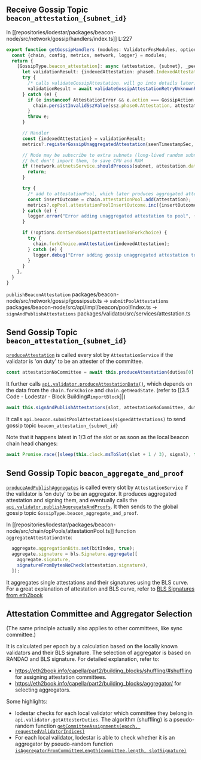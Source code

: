 ---
---

## Receive Gossip Topic `beacon_attestation_{subnet_id}`

In [[repositories/lodestar/packages/beacon-node/src/network/gossip/handlers/index.ts]] L:227
```TypeScript
export function getGossipHandlers (modules: ValidatorFnsModules, options: GossipHandlerOpts): GossipHandlers {
  const {chain, config, metrics, network, logger} = modules;
  return {
    [GossipType.beacon_attestation]: async (attestation, {subnet}, _peer, seenTimestampSec) => {
      let validationResult: {indexedAttestation: phase0.IndexedAttestation; subnet: number};
      try {
        /* calls validateGossipAttestation. will go into details later. */
        validationResult = await validateGossipAttestationRetryUnknownRoot(chain, attestation, subnet);
      } catch (e) {
        if (e instanceof AttestationError && e.action === GossipAction.REJECT) {
          chain.persistInvalidSszValue(ssz.phase0.Attestation, attestation, "gossip_reject");
        }
        throw e;
      }

      // Handler
      const {indexedAttestation} = validationResult;
      metrics?.registerGossipUnaggregatedAttestation(seenTimestampSec, indexedAttestation);

      // Node may be subscribe to extra subnets (long-lived random subnets). For those, validate the messages
      // but don't import them, to save CPU and RAM
      if (!network.attnetsService.shouldProcess(subnet, attestation.data.slot)) {
        return;
      }

      try {
        /* add to attestationPool, which later produces aggregated attestation */
        const insertOutcome = chain.attestationPool.add(attestation);
        metrics?.opPool.attestationPoolInsertOutcome.inc({insertOutcome});
      } catch (e) {
        logger.error("Error adding unaggregated attestation to pool", {subnet}, e as Error);
      }

      if (!options.dontSendGossipAttestationsToForkchoice) {
        try {
          chain.forkChoice.onAttestation(indexedAttestation);
        } catch (e) {
          logger.debug("Error adding gossip unaggregated attestation to forkchoice", {subnet}, e as Error);
        }
      }
    },
  }
}
```

`publishBeaconAttestation` packages/beacon-node/src/network/gossip/gossipsub.ts ->
`submitPoolAttestations` packages/beacon-node/src/api/impl/beacon/pool/index.ts ->
`signAndPublishAttestations` packages/validator/src/services/attestation.ts

## Send Gossip Topic `beacon_attestation_{subnet_id}`
[`produceAttestation`](repositories/lodestar/packages/validator/src/services/attestation.ts) is called every slot by `AttestationService` if the validator is 'on duty' to be an attester of the committee. 

```TypeScript
const attestationNoCommittee = await this.produceAttestation(duties[0].duty.committeeIndex, slot);
```
It further calls [`api.validator.produceAttestationData()`](repositories/lodestar/packages/beacon-node/src/api/impl/validator/index.ts), which depends on the data from the `chain.forkChoice`  and  `chain.getHeadState`. (refer to [[3.5 Code - Lodestar - Block Building#`importBlock`]])

```TypeScript
await this.signAndPublishAttestations(slot, attestationNoCommittee, duties);
```
It calls `api.beacon.submitPoolAttestations(signedAttestations)` to send gossip topic `beacon_attestation_{subnet_id}`

Note that it happens latest in 1/3 of the slot or as soon as the local beacon chain head changes:
```TypeScript
await Promise.race([sleep(this.clock.msToSlot(slot + 1 / 3), signal), this.emitter.waitForBlockSlot(slot)]);
```


## Send Gossip Topic `beacon_aggregate_and_proof`

[`produceAndPublishAggregates`](repositories/lodestar/packages/validator/src/services/attestation.ts) is called every slot by `AttestationService` if the validator is 'on duty' to be an aggregator. 
It produces aggregated attestation and signing them, and eventually calls the [`api.validator.publishAggregateAndProofs`](repositories/lodestar/packages/beacon-node/src/api/impl/validator/index.ts). It then sends to the global gossip topic `GossipType.beacon_aggregate_and_proof`.

In [[repositories/lodestar/packages/beacon-node/src/chain/opPools/attestationPool.ts]] function `aggregateAttestationInto`:
```TypeScript
  aggregate.aggregationBits.set(bitIndex, true);
  aggregate.signature = bls.Signature.aggregate([
    aggregate.signature,
    signatureFromBytesNoCheck(attestation.signature),
  ]);
```
It aggregates single attestations and their signatures using the BLS curve. For a great explanation of attestation and BLS curve, refer to [BLS Signatures from eth2book](https://eth2book.info/capella/part2/building_blocks/signatures/#bls-signatures)

## Attestation Committee and Aggregator Selection

(The same principle actually also applies to other committees, like sync committee.)

It is calculated per epoch by a calculation based on the locally known validators and their BLS signature. The selection of aggregator is based on RANDAO and BLS signature. For detailed explanation, refer to: 

* https://eth2book.info/capella/part2/building_blocks/shuffling/#shuffling for assigning attestation committees.
* https://eth2book.info/capella/part2/building_blocks/aggregator/ for selecting aggregators.

Some highlights:

* lodestar checks for each local validator which committee they belong in `api.validator.getAttesterDuties`. The algorithm (shuffling) is a pseudo-random function [`getCommitteeAssignments(epoch, requestedValidatorIndices)`](packages/state-transition/src/cache/epochContext.ts)
* For each local validator, lodestar is able to check whether it is an aggregator by pseudo-random function [`isAggregatorFromCommitteeLength(committee.length, slotSignature)`](repositories/lodestar/packages/state-transition/src/util/aggregator.ts)
